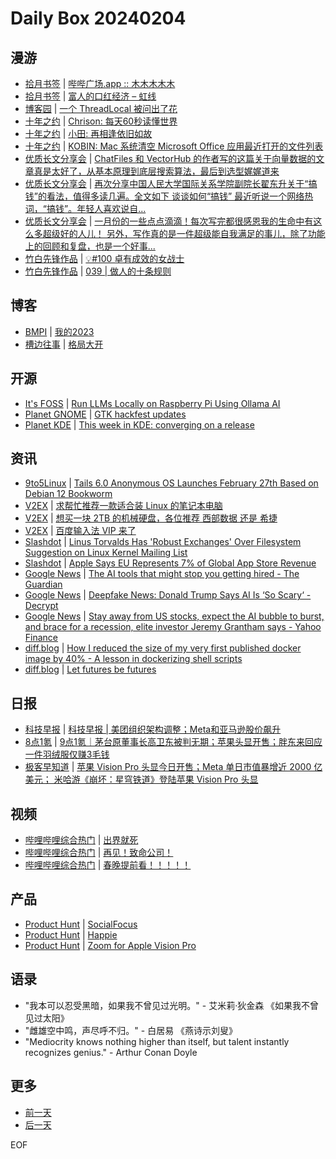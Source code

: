 # Daily Box 20240204

## 漫游
- [拾月书签](https://pocket.skyue.com/) | [哔哔广场.app :: 木木木木木](https://immmmm.com/memobbs-app/)
- [拾月书签](https://pocket.skyue.com/) | [富人的口红经济 – 虹线](https://1q43.blog/post/2232)
- [博客园](https://www.cnblogs.com/aggsite/headline) | [一个 ThreadLocal 被问出了花](https://www.cnblogs.com/kdaddy/p/18004777)
- [十年之约](https://www.foreverblog.cn/feeds.html) | [Chrison: 每天60秒读懂世界](https://blog.chrison.cn/live/224.html)
- [十年之约](https://www.foreverblog.cn/feeds.html) | [小田: 再相逢依旧如故](https://www.airli.cn/000000.shtml)
- [十年之约](https://www.foreverblog.cn/feeds.html) | [KOBIN: Mac 系统清空 Microsoft Office 应用最近打开的文件列表](https://blog.kobin.cn/blog/system/s3/2935.html)
- [优质长文分享会](https://m.okjike.com/topics/56d2fabe7cb3331100467e2b) | [ChatFiles 和 VectorHub 的作者写的这篇关于向量数据的文章真是太好了，从基本原理到底层搜索算法，最后到选型娓娓道来](https://m.okjike.com/originalPosts/65be58e1de5f2873482db65d)
- [优质长文分享会](https://m.okjike.com/topics/56d2fabe7cb3331100467e2b) | [再次分享中国人民大学国际关系学院副院长翟东升关于“搞钱”的看法，值得多读几遍。全文如下 谈谈如何“搞钱” 最近听说一个网络热词，“搞钱”。年轻人喜欢说自...](https://m.okjike.com/originalPosts/65be572c36246663248cdf00)
- [优质长文分享会](https://m.okjike.com/topics/56d2fabe7cb3331100467e2b) | [一月份的一些点点滴滴！每次写完都很感恩我的生命中有这么多超级好的人儿！ 另外，写作真的是一件超级能自我满足的事儿，除了功能上的回顾和复盘，也是一个好事...](https://mp.weixin.qq.com/s/GadRQUz17pk1OTB1UtvE-g)
- [竹白先锋作品](https://www.zhubai.wiki/) | [💡#100 卓有成效的女战士](https://open.zhubai.wiki/a/l/t/z/pl/havefun/2365517850556493824)
- [竹白先锋作品](https://www.zhubai.wiki/) | [039 | 做人的十条规则](https://open.zhubai.wiki/a/l/t/z/pl/depykung/2365506460303249408)

## 博客
- [BMPI](https://www.bmpi.dev/) | [我的2023](https://www.bmpi.dev/self/annual-summary/2023/)
- [槽边往事](https://www.hecaitou.com/) | [格局大开](https://www.hecaitou.com/2024/02/wide-open-you.html)

## 开源
- [It's FOSS](https://itsfoss.com/) | [Run LLMs Locally on Raspberry Pi Using Ollama AI](https://itsfoss.com/raspberry-pi-ollama-ai-setup/)
- [Planet GNOME](https://planet.gnome.org/) | [GTK hackfest updates](https://blog.gtk.org/2024/02/03/gtk-hackfest-updates/)
- [Planet KDE](https://planet.kde.org/) | [This week in KDE: converging on a release](https://pointieststick.com/2024/02/02/this-week-in-kde-converging-on-a-release/?utm_source=atom_feed)

## 资讯
- [9to5Linux](https://9to5linux.com/) | [Tails 6.0 Anonymous OS Launches February 27th Based on Debian 12 Bookworm](https://9to5linux.com/tails-6-0-anonymous-os-launches-february-27th-based-on-debian-12-bookworm)
- [V2EX](https://www.v2ex.com/) | [求帮忙推荐一款适合装 Linux 的笔记本电脑](https://www.v2ex.com/t/1013900)
- [V2EX](https://www.v2ex.com/) | [想买一块 2TB 的机械硬盘，各位推荐 西部数据 还是 希捷](https://www.v2ex.com/t/1013898)
- [V2EX](https://www.v2ex.com/) | [百度输入法 VIP 来了](https://www.v2ex.com/t/1013878)
- [Slashdot](https://linux.slashdot.org/) | [Linus Torvalds Has 'Robust Exchanges' Over Filesystem Suggestion on Linux Kernel Mailing List](https://linux.slashdot.org/story/24/02/03/044248/linus-torvalds-has-robust-exchanges-over-filesystem-suggestion-on-linux-kernel-mailing-list?utm_source=rss1.0mainlinkanon&utm_medium=feed)
- [Slashdot](https://developers.slashdot.org/) | [Apple Says EU Represents 7% of Global App Store Revenue](https://apple.slashdot.org/story/24/02/02/217244/apple-says-eu-represents-7-of-global-app-store-revenue?utm_source=rss1.0mainlinkanon&utm_medium=feed)
- [Google News](https://news.google.com/topics/CAAqJggKIiBDQkFTRWdvSUwyMHZNRGRqTVhZU0FtVnVHZ0pWVXlnQVAB/sections/CAQiQ0NCQVNMQW9JTDIwdk1EZGpNWFlTQW1WdUdnSlZVeUlOQ0FRYUNRb0hMMjB2TUcxcmVpb0pFZ2N2YlM4d2JXdDZLQUEqKggAKiYICiIgQ0JBU0Vnb0lMMjB2TURkak1YWVNBbVZ1R2dKVlV5Z0FQAVAB) | [The AI tools that might stop you getting hired - The Guardian](https://news.google.com/rss/articles/CBMiX2h0dHBzOi8vd3d3LnRoZWd1YXJkaWFuLmNvbS90ZWNobm9sb2d5LzIwMjQvZmViLzAzL2FpLWFydGlmaWNpYWwtaW50ZWxsaWdlbmNlLXRvb2xzLWhpcmluZy1qb2Jz0gFfaHR0cHM6Ly9hbXAudGhlZ3VhcmRpYW4uY29tL3RlY2hub2xvZ3kvMjAyNC9mZWIvMDMvYWktYXJ0aWZpY2lhbC1pbnRlbGxpZ2VuY2UtdG9vbHMtaGlyaW5nLWpvYnM?oc=5)
- [Google News](https://news.google.com/topics/CAAqJggKIiBDQkFTRWdvSUwyMHZNRGRqTVhZU0FtVnVHZ0pWVXlnQVAB/sections/CAQiQ0NCQVNMQW9JTDIwdk1EZGpNWFlTQW1WdUdnSlZVeUlOQ0FRYUNRb0hMMjB2TUcxcmVpb0pFZ2N2YlM4d2JXdDZLQUEqKggAKiYICiIgQ0JBU0Vnb0lMMjB2TURkak1YWVNBbVZ1R2dKVlV5Z0FQAVAB) | [Deepfake News: Donald Trump Says AI Is ‘So Scary‘ - Decrypt](https://news.google.com/rss/articles/CBMiOWh0dHBzOi8vZGVjcnlwdC5jby8yMTU1NTYvZG9uYWxkLXRydW1wLWFpLXNjYXJ5LWRhbmdlcm91c9IBP2h0dHBzOi8vZGVjcnlwdC5jby8yMTU1NTYvZG9uYWxkLXRydW1wLWFpLXNjYXJ5LWRhbmdlcm91cz9hbXA9MQ?oc=5)
- [Google News](https://news.google.com/topics/CAAqJggKIiBDQkFTRWdvSUwyMHZNRGRqTVhZU0FtVnVHZ0pWVXlnQVAB/sections/CAQiQ0NCQVNMQW9JTDIwdk1EZGpNWFlTQW1WdUdnSlZVeUlOQ0FRYUNRb0hMMjB2TUcxcmVpb0pFZ2N2YlM4d2JXdDZLQUEqKggAKiYICiIgQ0JBU0Vnb0lMMjB2TURkak1YWVNBbVZ1R2dKVlV5Z0FQAVAB) | [Stay away from US stocks, expect the AI bubble to burst, and brace for a recession, elite investor Jeremy Grantham says - Yahoo Finance](https://news.google.com/rss/articles/CBMiSGh0dHBzOi8vZmluYW5jZS55YWhvby5jb20vbmV3cy9zdGF5LWF3YXktdXMtc3RvY2tzLWV4cGVjdC0xODMyMDIyMTcuaHRtbNIBAA?oc=5)
- [diff.blog](https://diff.blog/) | [How I reduced the size of my very first published docker image by 40% - A lesson in dockerizing shell scripts](https://diff.blog/post/how-i-reduced-the-size-of-my-very-first-published-docker-image-by-40-a-lesson-in-dockerizing-shell-scripts-168373/)
- [diff.blog](https://diff.blog/) | [Let futures be futures](https://diff.blog/post/let-futures-be-futures-168390/)

## 日报
- [科技早报](https://www.jiemian.com/lists/459.html) | [科技早报 | 美团组织架构调整；Meta和亚马逊股价飙升](https://www.jiemian.com/article/10771267.html)
- [8点1氪](https://36kr.com/user/5652071) | [9点1氪｜茅台原董事长高卫东被判无期；苹果头显开售；胖东来回应一件羽绒服仅赚3毛钱](https://36kr.com/p/2631590955891847)
- [极客早知道](https://www.geekpark.net/column/74) | [苹果 Vision Pro 头显今日开售；Meta 单日市值暴增近 2000 亿美元；   米哈游《崩坏：星穹铁道》登陆苹果 Vision Pro 头显](https://www.geekpark.net/news/331147)

## 视频
- [哔哩哔哩综合热门](https://www.bilibili.com/v/popular/all/) | [出界就死](https://b23.tv/BV1Fy421Y7BQ)
- [哔哩哔哩综合热门](https://www.bilibili.com/v/popular/all/) | [再见！致命公司！](https://b23.tv/BV1Vm41197Wc)
- [哔哩哔哩综合热门](https://www.bilibili.com/v/popular/all/) | [春晚提前看！！！！！](https://b23.tv/BV1NZ421z7L8)

## 产品
- [Product Hunt](https://www.producthunt.com) | [SocialFocus](https://www.producthunt.com/posts/socialfocus)
- [Product Hunt](https://www.producthunt.com) | [Happie](https://www.producthunt.com/posts/happie-2)
- [Product Hunt](https://www.producthunt.com) | [Zoom for Apple Vision Pro](https://www.producthunt.com/posts/zoom-for-apple-vision-pro)

## 语录
- "我本可以忍受黑暗，如果我不曾见过光明。" - 艾米莉·狄金森 《如果我不曾见过太阳》
- "雌雄空中鸣，声尽呼不归。" - 白居易 《燕诗示刘叟》
- "Mediocrity knows nothing higher than itself, but talent instantly recognizes genius." - Arthur Conan Doyle

## 更多
- [前一天](daily-box-20240203.md)
- [后一天](daily-box-20240205.md)

EOF